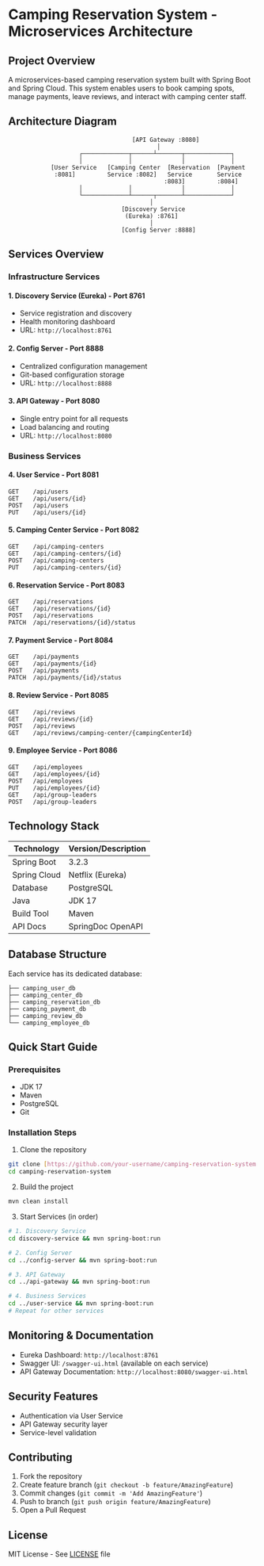﻿# Camping Reservation System - Microservices Architecture

## Project Overview
A microservices-based camping reservation system built with Spring Boot and Spring Cloud. This system enables users to book camping spots, manage payments, leave reviews, and interact with camping center staff.

## Architecture Diagram
```
                                   [API Gateway :8080]
                                          │
                    ┌─────────────┬──────┴───────┬─────────────┐
                    │             │              │             │
            [User Service   [Camping Center  [Reservation  [Payment
             :8081]         Service :8082]   Service       Service
                                            :8083]         :8084]
                    │             │              │             │
                    └─────────────┴──────┬───────┴─────────────┘
                                        │
                                [Discovery Service
                                 (Eureka) :8761]
                                        │
                                [Config Server :8888]
```

## Services Overview

### Infrastructure Services

#### 1. Discovery Service (Eureka) - Port 8761
- Service registration and discovery
- Health monitoring dashboard
- URL: `http://localhost:8761`

#### 2. Config Server - Port 8888
- Centralized configuration management
- Git-based configuration storage
- URL: `http://localhost:8888`

#### 3. API Gateway - Port 8080
- Single entry point for all requests
- Load balancing and routing
- URL: `http://localhost:8080`

### Business Services

#### 4. User Service - Port 8081
```http
GET    /api/users
GET    /api/users/{id}
POST   /api/users
PUT    /api/users/{id}
```

#### 5. Camping Center Service - Port 8082
```http
GET    /api/camping-centers
GET    /api/camping-centers/{id}
POST   /api/camping-centers
PUT    /api/camping-centers/{id}
```

#### 6. Reservation Service - Port 8083
```http
GET    /api/reservations
GET    /api/reservations/{id}
POST   /api/reservations
PATCH  /api/reservations/{id}/status
```

#### 7. Payment Service - Port 8084
```http
GET    /api/payments
GET    /api/payments/{id}
POST   /api/payments
PATCH  /api/payments/{id}/status
```

#### 8. Review Service - Port 8085
```http
GET    /api/reviews
GET    /api/reviews/{id}
POST   /api/reviews
GET    /api/reviews/camping-center/{campingCenterId}
```

#### 9. Employee Service - Port 8086
```http
GET    /api/employees
GET    /api/employees/{id}
POST   /api/employees
PUT    /api/employees/{id}
GET    /api/group-leaders
POST   /api/group-leaders
```

## Technology Stack
| Technology | Version/Description |
|------------|-------------------|
| Spring Boot | 3.2.3 |
| Spring Cloud | Netflix (Eureka) |
| Database | PostgreSQL |
| Java | JDK 17 |
| Build Tool | Maven |
| API Docs | SpringDoc OpenAPI |

## Database Structure
Each service has its dedicated database:
```
├── camping_user_db
├── camping_center_db
├── camping_reservation_db
├── camping_payment_db
├── camping_review_db
└── camping_employee_db
```

## Quick Start Guide

### Prerequisites
- JDK 17
- Maven
- PostgreSQL
- Git

### Installation Steps

1. Clone the repository
```bash
git clone [https://github.com/your-username/camping-reservation-system.git](https://github.com/bilelbzeouich/StarterSpringBoot-.git)
cd camping-reservation-system
```

2. Build the project
```bash
mvn clean install
```

3. Start Services (in order)
```bash
# 1. Discovery Service
cd discovery-service && mvn spring-boot:run

# 2. Config Server
cd ../config-server && mvn spring-boot:run

# 3. API Gateway
cd ../api-gateway && mvn spring-boot:run

# 4. Business Services
cd ../user-service && mvn spring-boot:run
# Repeat for other services
```

## Monitoring & Documentation
- Eureka Dashboard: `http://localhost:8761`
- Swagger UI: `/swagger-ui.html` (available on each service)
- API Gateway Documentation: `http://localhost:8080/swagger-ui.html`

## Security Features
- Authentication via User Service
- API Gateway security layer
- Service-level validation

## Contributing
1. Fork the repository
2. Create feature branch (`git checkout -b feature/AmazingFeature`)
3. Commit changes (`git commit -m 'Add AmazingFeature'`)
4. Push to branch (`git push origin feature/AmazingFeature`)
5. Open a Pull Request

## License
MIT License - See [LICENSE](LICENSE) file


